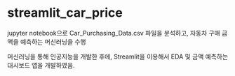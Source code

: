 # streamlit_car_price

jupyter notebook으로 Car_Purchasing_Data.csv 파일을 분석하고,
자동차 구매 금액을 예측하는 머신러닝을 수행

머신러닝을 통해 인공지능을 개발한 후에, Streamlit을 이용해서
EDA 및 금액 예측하는 대시보드 앱을 개발하였음.